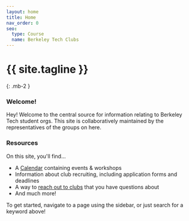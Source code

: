 ```yaml
---
layout: home
title: Home
nav_order: 0
seo:
  type: Course
  name: Berkeley Tech Clubs
---
```


# {{ site.tagline }}
{: .mb-2 }
<!-- {{ site.description }}
{: .fs-6 .fw-300 } -->

<!-- {% if site.announcements %}
{{ site.announcements.last }}
[Announcements](announcements.md){: .btn .btn-outline .fs-3 }
{% endif %} -->

<!-- ## Just the Class -->

### Welcome!

Hey! Welcome to the central source for information relating to Berkeley Tech student orgs. This site is collaboratively maintained by the representatives of the groups on here.

### Resources

On this site, you'll find...
- A [Calendar](/calendar) containing events & workshops
- Information about club recruiting, including application forms and deadlines
- A way to [reach out to clubs](/contact) that you have questions about
- And much more!

To get started, navigate to a page using the sidebar, or just search for a keyword above!